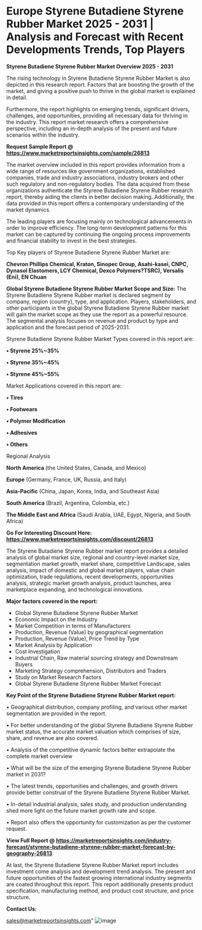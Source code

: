  # Europe Styrene Butadiene Styrene Rubber Market 2025 - 2031 | Analysis and Forecast with Recent Developments Trends, Top Players

<Strong> Styrene Butadiene Styrene Rubber Market Overview 2025 - 2031</strong>

The rising technology in Styrene Butadiene Styrene Rubber Market is also depicted in this research report. Factors that are boosting the growth of the market, and giving a positive push to thrive in the global market is explained in detail.

Furthermore, the report highlights on emerging trends, significant drivers, challenges, and opportunities, providing all necessary data for thriving in the industry. This report market research offers a comprehensive perspective, including an in-depth analysis of the present and future scenarios within the industry.

<strong>Request Sample Report @ <a href=https://www.marketreportsinsights.com/sample/26813>https://www.marketreportsinsights.com/sample/26813</a></strong>

The market overview included in this report provides information from a wide range of resources like government organizations, established companies, trade and industry associations, industry brokers and other such regulatory and non-regulatory bodies. The data acquired from these organizations authenticate the Styrene Butadiene Styrene Rubber research report, thereby aiding the clients in better decision making. Additionally, the data provided in this report offers a contemporary understanding of the market dynamics.

The leading players are focusing mainly on technological advancements in order to improve efficiency. The long-term development patterns for this market can be captured by continuing the ongoing process improvements and financial stability to invest in the best strategies.

Top Key players of Styrene Butadiene Styrene Rubber Market are:

<strong>Chevron Phillips Chemical, Kraton, Sinopec Group, Asahi-kasei, CNPC, Dynasol Elastomers, LCY Chemical, Dexco Polymers?TSRC), Versalis (Eni), EN Chuan</strong>

<strong><b>Global Styrene Butadiene Styrene Rubber Market Scope and Size:</b></strong>
The Styrene Butadiene Styrene Rubber market is declared segment by company, region (country), type, and application. Players, stakeholders, and other participants in the global Styrene Butadiene Styrene Rubber market will gain the market scope as they use the report as a powerful resource. The segmental analysis focuses on revenue and product by type and application and the forecast period of 2025-2031.

Styrene Butadiene Styrene Rubber Market Types covered in this report are:

<strong>• Styrene 25%~35%

• Styrene 35%~45%

• Styrene 45%~55%</strong>

Market Applications covered in this report are:

<strong>• Tires

• Footwears

• Polymer Modification

• Adhesives

• Others</strong> 

Regional Analysis

<strong>North America</strong> (the United States, Canada, and Mexico)

<strong>Europe</strong> (Germany, France, UK, Russia, and Italy)

<strong>Asia-Pacific</strong> (China, Japan, Korea, India, and Southeast Asia)

<strong>South America</strong> (Brazil, Argentina, Colombia, etc.)

<strong>The Middle East and Africa</strong> (Saudi Arabia, UAE, Egypt, Nigeria, and South Africa)

<strong>Go For Interesting Discount Here: <a href=https://www.marketreportsinsights.com/discount/26813>https://www.marketreportsinsights.com/discount/26813</a></strong>

The Styrene Butadiene Styrene Rubber market report provides a detailed analysis of global market size, regional and country-level market size, segmentation market growth, market share, competitive Landscape, sales analysis, impact of domestic and global market players, value chain optimization, trade regulations, recent developments, opportunities analysis, strategic market growth analysis, product launches, area marketplace expanding, and technological innovations.

<strong><b>Major factors covered in the report:</b></strong>
<ul>
  <li>Global Styrene Butadiene Styrene Rubber Market </li>
  <li>Economic Impact on the Industry</li>
  <li>Market Competition in terms of Manufacturers</li>
  <li>Production, Revenue (Value) by geographical segmentation</li>
  <li>Production, Revenue (Value), Price Trend by Type</li>
  <li>Market Analysis by Application</li>
  <li>Cost Investigation</li>
  <li>Industrial Chain, Raw material sourcing strategy and Downstream Buyers</li>
  <li>Marketing Strategy comprehension, Distributors and Traders</li>
  <li>Study on Market Research Factors</li>
  <li>Global Styrene Butadiene Styrene Rubber Market Forecast</li>
</ul>

<strong><b>Key Point of the Styrene Butadiene Styrene Rubber Market report:</b></strong>

• Geographical distribution, company profiling, and various other market segmentation are provided in the report.

• For better understanding of the global Styrene Butadiene Styrene Rubber market status, the accurate market valuation which comprises of size, share, and revenue are also covered.

• Analysis of the competitive dynamic factors better extrapolate the complete market overview

• What will be the size of the emerging Styrene Butadiene Styrene Rubber market in 2031?

• The latest trends, opportunities and challenges, and growth drivers provide better construal of the Styrene Butadiene Styrene Rubber Market.

• In-detail industrial analysis, sales study, and production understanding shed more light on the future market growth rate and scope.

• Report also offers the opportunity for customization as per the customer request.

<strong><b>View Full Report @ <a href=https://marketreportsinsights.com/industry-forecast/styrene-butadiene-styrene-rubber-market-forecast-by-geography-26813>https://marketreportsinsights.com/industry-forecast/styrene-butadiene-styrene-rubber-market-forecast-by-geography-26813</a></b></strong>


At last, the Styrene Butadiene Styrene Rubber Market report includes investment come analysis and development trend analysis. The present and future opportunities of the fastest growing international industry segments are coated throughout this report. This report additionally presents product specification, manufacturing method, and product cost structure, and price structure.

<strong>Contact Us:</strong>

sales@marketreportsinsights.com"
![image](https://github.com/user-attachments/assets/f21b32b3-988a-4a00-ad8c-be9c97ba3d99)
